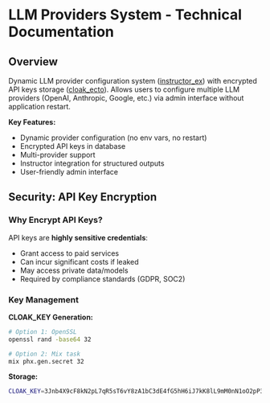 # LLM Providers System - Technical Documentation

## Overview

Dynamic LLM provider configuration system ([instructor_ex](https://github.com/thmsmlr/instructor_ex)) with encrypted API keys storage ([cloak_ecto](https://github.com/danielberkompas/cloak_ecto)). Allows users to configure multiple LLM providers (OpenAI, Anthropic, Google, etc.) via admin interface without application restart.

**Key Features:**
- Dynamic provider configuration (no env vars, no restart)
- Encrypted API keys in database
- Multi-provider support
- Instructor integration for structured outputs
- User-friendly admin interface

## Security: API Key Encryption

### Why Encrypt API Keys?

API keys are **highly sensitive credentials**:
- Grant access to paid services
- Can incur significant costs if leaked
- May access private data/models
- Required by compliance standards (GDPR, SOC2)

### Key Management

**CLOAK_KEY Generation:**
```bash
# Option 1: OpenSSL
openssl rand -base64 32

# Option 2: Mix task
mix phx.gen.secret 32
```

**Storage:**
```bash
CLOAK_KEY=3Jnb4X9cF8kN2pL7qR5sT6vY8zA1bC3dE4fG5hH6iJ7kK8lL9mM0nN1oO2pP3qQ=
```

